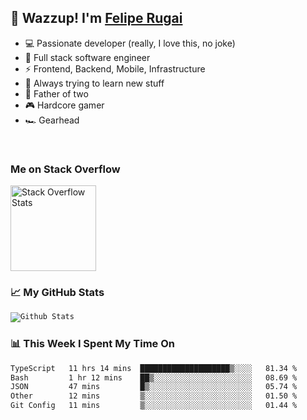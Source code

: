 ## 👋 Wazzup! I'm [Felipe Rugai](mailto:felrugai@gmail.com)

- 💻 Passionate developer (really, I love this, no joke)
- 📝 Full stack software engineer
- ⚡ Frontend, Backend, Mobile, Infrastructure
- 🌱 Always trying to learn new stuff
- 👶 Father of two
- 🎮 Hardcore gamer
- 🏎️ Gearhead

<br/>

### Me on Stack Overflow
<img height="137px" src="https://stackoverflow-card.vercel.app/?userID=4669594&theme=dracula" alt="Stack Overflow Stats" />


### 📈 My GitHub Stats

<code><img src="https://github-readme-stats.vercel.app/api?username=feliperugai&show_icons=true&theme=dracula" alt="Github Stats" /></code>


### 📊 This Week I Spent My Time On

<!--START_SECTION:waka-->

```txt
TypeScript   11 hrs 14 mins  ████████████████████▒░░░░   81.34 %
Bash         1 hr 12 mins    ██▒░░░░░░░░░░░░░░░░░░░░░░   08.69 %
JSON         47 mins         █▒░░░░░░░░░░░░░░░░░░░░░░░   05.74 %
Other        12 mins         ▒░░░░░░░░░░░░░░░░░░░░░░░░   01.50 %
Git Config   11 mins         ▒░░░░░░░░░░░░░░░░░░░░░░░░   01.44 %
```

<!--END_SECTION:waka-->
